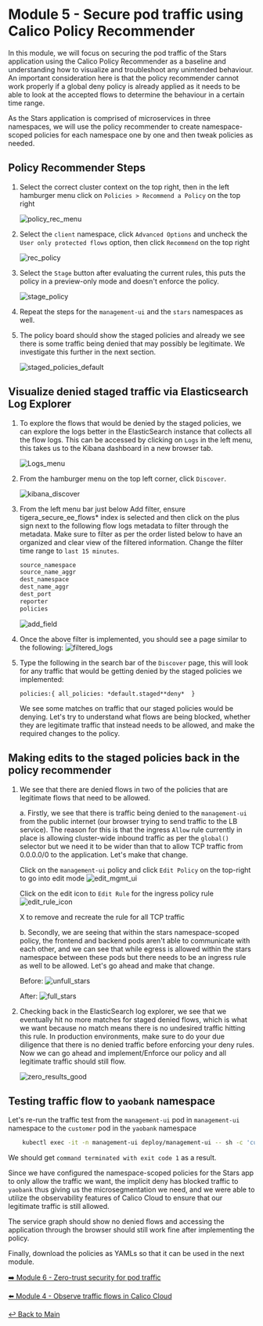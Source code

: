 # Module 5 - Secure pod traffic using Calico Policy Recommender

In this module, we will focus on securing the pod traffic of the Stars application using the Calico Policy Recommender as a baseline and understanding how to visualize and troubleshoot any unintended behaviour. An important consideration here is that the policy recommender cannot work properly if a global deny policy is already applied as it needs to be able to look at the accepted flows to determine the behaviour in a certain time range.

As the Stars application is comprised of microservices in three namespaces, we will use the policy recommender to create namespace-scoped policies for each namespace one by one and then tweak policies as needed.

## Policy Recommender Steps

1. Select the correct cluster context on the top right, then in the left hamburger menu click on ```Policies > Recommend a Policy``` on the top right

    ![policy_rec_menu](https://github.com/tigera-solutions/cc-eks-observability-workshop/assets/117195889/32db94b0-20d8-4eb9-8ea0-426321c260ca)

2. Select the ```client``` namespace, click ```Advanced Options``` and uncheck the ```User only protected flows``` option, then click ```Recommend``` on the top right

   ![rec_policy](https://github.com/tigera-solutions/cc-eks-observability-workshop/assets/117195889/9e6a16a7-fa86-4f01-8755-340385243e9c)

4. Select the ```Stage``` button after evaluating the current rules, this puts the policy in a preview-only mode and doesn't enforce the policy.

   ![stage_policy](https://github.com/tigera-solutions/cc-eks-observability-workshop/assets/117195889/445213a2-d7ec-48ef-b5c2-a12ef32f24c3)
    
5. Repeat the steps for the ```management-ui``` and the ```stars``` namespaces as well.

6. The policy board should show the staged policies and already we see there is some traffic being denied that may possibly be legitimate. We investigate this further in the next section. 
   
    ![staged_policies_default](https://github.com/tigera-solutions/cc-eks-observability-workshop/assets/117195889/c62ea68a-390f-4385-915c-46c5cc0e00fb)


## Visualize denied staged traffic via Elasticsearch Log Explorer

1. To explore the flows that would be denied by the staged policies, we can explore the logs better in the ElasticSearch instance that collects all the flow logs. This can be accessed by clicking on ```Logs``` in the left menu, this takes us to the Kibana dashboard in a new browser tab.
    
    ![Logs_menu](https://github.com/tigera-solutions/cc-eks-observability-workshop/assets/117195889/8c20ddf6-f0bc-4325-a81d-71af8370d69e)

2. From the hamburger menu on the top left corner, click ```Discover```.

   ![kibana_discover](https://github.com/tigera-solutions/cc-eks-observability-workshop/assets/117195889/85a5702b-e210-4c4f-a784-ec5a66d7f63c) 

4. From the left menu bar just below Add filter, ensure tigera_secure_ee_flows* index is selected and then click on the plus sign next to the following flow logs metadata to filter through the metadata. Make sure to filter as per the order listed below to have an organized and clear view of the filtered information. Change the filter time range to ```last 15 minutes```.

    ```bash
    source_namespace
    source_name_aggr
    dest_namespace
    dest_name_aggr
    dest_port
    reporter
    policies
    ```
    ![add_field](https://github.com/tigera-solutions/cc-eks-observability-workshop/assets/117195889/7c5e974e-e10b-42f9-8809-fbe43540adf2)

5. Once the above filter is implemented, you should see a page similar to the following:
    ![filtered_logs](https://github.com/tigera-solutions/cc-eks-observability-workshop/assets/117195889/c49e7ff9-1b31-4326-b161-2620ad4e7d41)

6. Type the following in the search bar of the ```Discover``` page, this will look for any traffic that would be getting denied by the staged policies we implemented:

    ```policies:{ all_policies: *default.staged**deny*  }```

    We see some matches on traffic that our staged policies would be denying. Let's try to understand what flows are being blocked, whether they are legitimate traffic that instead needs to be allowed, and make the required changes to the policy.

## Making edits to the staged policies back in the policy recommender

1. We see that there are denied flows in two of the policies that are legitimate flows that need to be allowed.

   a. Firstly, we see that there is traffic being denied to the ```management-ui``` from the public internet (our browser trying to send traffic to the LB service). The reason for this is that the ingress ```Allow``` rule currently in place is allowing cluster-wide inbound traffic as per the ```global()``` selector but we need it to be wider than that to allow TCP traffic from 0.0.0.0/0 to the application. Let's make that change.

   Click on the ```management-ui``` policy and click ```Edit Policy``` on the top-right to go into edit mode
    ![edit_mgmt_ui](https://github.com/tigera-solutions/cc-eks-observability-workshop/assets/117195889/fc3993f8-c56a-45cd-939f-14387c1e956c)

   Click on the edit icon to ```Edit Rule``` for the ingress policy rule
    ![edit_rule_icon](https://github.com/tigera-solutions/cc-eks-observability-workshop/assets/117195889/cc46a984-ace4-4ac7-a7b1-16e0521e45f4)

   X to remove and recreate the rule for all TCP traffic

   b. Secondly, we are seeing that within the stars namespace-scoped policy, the frontend and backend pods aren't able to communicate with each other, and we can see that while egress is allowed within the stars namespace between these pods but there needs to be an ingress rule as well to be allowed. Let's go ahead and make that change.
    
    Before:
    ![unfull_stars](https://github.com/tigera-solutions/cc-eks-observability-workshop/assets/117195889/6a940102-5964-4887-a3ec-a49513b053ae)

    After:
    ![full_stars](https://github.com/tigera-solutions/cc-eks-observability-workshop/assets/117195889/69ad8519-5b73-4411-9eb6-9bc7dde24852)

3. Checking back in the ElasticSearch log explorer, we see that we eventually hit no more matches for staged denied flows, which is what we want because no match means there is no undesired traffic hitting this rule. In production environments, make sure to do your due diligence that there is no denied traffic before enforcing your deny rules. Now we can go ahead and implement/Enforce our policy and all legitimate traffic should still flow.

    ![zero_results_good](https://github.com/tigera-solutions/cc-eks-observability-workshop/assets/117195889/859f5ba0-d045-457d-bda7-74f4b5290da9)

## Testing traffic flow to ```yaobank``` namespace

Let's re-run the traffic test from the ```management-ui``` pod in ```management-ui``` namespace to the ```customer``` pod in the ```yaobank``` namespace

```bash
    kubectl exec -it -n management-ui deploy/management-ui -- sh -c 'curl -m3 -sI http://customer.yaobank 2>/dev/null | grep -i http'
```

We should get ```command terminated with exit code 1``` as a result.

Since we have configured the namespace-scoped policies for the Stars app to only allow the traffic we want, the implicit deny has blocked traffic to ```yaobank``` thus giving us the microsegmentation we need, and we were able to utilize the observability features of Calico Cloud to ensure that our legitimate traffic is still allowed.

The service graph should show no denied flows and accessing the application through the browser should still work fine after implementing the policy.

Finally, download the policies as YAMLs so that it can be used in the next module.

[:arrow_right: Module 6 - Zero-trust security for pod traffic](module-6-zero-trust-security.md)   <br>

[:arrow_left: Module 4 - Observe traffic flows in Calico Cloud](module-4-observe-traffic.md)

[:leftwards_arrow_with_hook: Back to Main](../README.md) 
